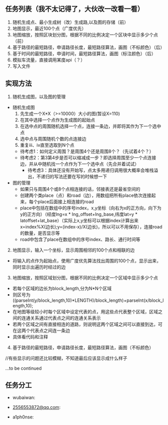 ## 任务列表（我不太记得了，大伙改一改看一看）
1. 随机生成点、最小生成树（改）生成路,以及图的存储（前）
2. 地图显示，最近100个点（广度优先）
3. 地图缩放，按照区块划分图，根据不同的比例决定一个区块中显示多少个点（前）
4. 基于路径的最短路径，申请路径长度，最短路径算法，画图（不标颜色）（后）
5. 基于时间的最短路径，申请时间，最短路径算法，画图（标注颜色）（后）
6. 模拟车流量，直接调用某度api（？）
7. 写入文件

## 实现方法
1. 随机生成图，以及图的管理
- 随机生成图
   1. 先生成一个X*X（>=10000）大小的图(暂设X=110)
   2. 在其中选择一个点作为生成图的起始点
   3. 在选中点的周围随机选择一个点，连接一条边，并即将其作为下一个选中点
   4. 选中点与周围随机个数的点连接边
   5. 重复iii、iv直至选取到N个点
   - 待考虑1：如何定义周围？是周围4个还是周围8个？（先试着4个？）
   - 待考虑2：第3第4步是否可以缩减成一步？即选择周围至少一个点连接边，并从中随机找一个点作为下一个选中点（先合并着试试）
     - 待考虑3：具体还没有开始写，点太多用递归调用很大概率会堆栈溢出，不递归的写法还要在写的时候想一下
- 图的管理
   - 如果只与周围4个或8个点相连接的话，邻接表还是最省空间的
   - 创建两个类place（点）和road（边），用数组把所有place依次连接起来，每个place后面接上相连接的road
   - place中包括在数组中的序号index，x,y坐标（向右为x的正方向，向下为y的正方向）（经度lng=x * lng_offset+lng_base,纬度lat=y * latoffset+lat_base）（实际上x,y坐标可以根据index计算出来x=index%X(边长);y=(index-x)/X(边长)，所以可以不用保存），连接road的数量，是否显示等
   - road中包含了place在数组中的序号index、路长、通行时间等
2. 地图显示，输入一个坐标，显示周围相邻的100个点和相联的边
- 将输入的点作为起始点，使用广度优先算法找出周围的100个点，显示出来，同时显示出遍历时经过的边

3. 地图缩放，按照区域划分图，根据不同的比例决定一个区域中显示多少个点
- 若每个区域的边长为block_length,分为N*N个区域
- 则区号为((parseInt(y/block_length,10)*LENGTH)/block_length)+parseInt(x/block_length,10);
- 在地图等级较小时每个区域中设定代表的点，用这些点代表整个区域，区域之间的连通关系通过代表点之间的连通关系表示
- 若两个区域之间有直接相连的道路，则说明这两个区域之间可以直接到达，可在这两个代表点之间连一条边
- 具体看代码和注释

4. 基于路径的最短路径，申请路径长度，最短路径算法，画图（不标颜色）


//有些显示的问题还比较模糊，不知道最后应该显示成什么样子

...to be continued

## 任务分工
- wubaiwan:

- 2556553872@qq.com:

- a1ph0nse:
